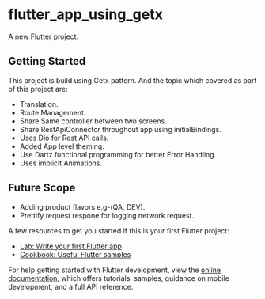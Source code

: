 # flutter_app_using_getx

A new Flutter project.

## Getting Started

This project is build using Getx pattern. And the topic which covered as part of this project are:
- Translation.
- Route Management.
- Share Same controller between two screens.
- Share RestApiConnector throughout app using initialBindings.
- Uses Dio for Rest API calls.
- Added App level theming.
- Use Dartz functional programming for better Error Handling.
- Uses implicit Animations.

## Future Scope
- Adding product flavors e.g-(QA, DEV).
- Prettify request respone for logging network request.

A few resources to get you started if this is your first Flutter project:

- [Lab: Write your first Flutter app](https://docs.flutter.dev/get-started/codelab)
- [Cookbook: Useful Flutter samples](https://docs.flutter.dev/cookbook)

For help getting started with Flutter development, view the
[online documentation](https://docs.flutter.dev/), which offers tutorials,
samples, guidance on mobile development, and a full API reference.
